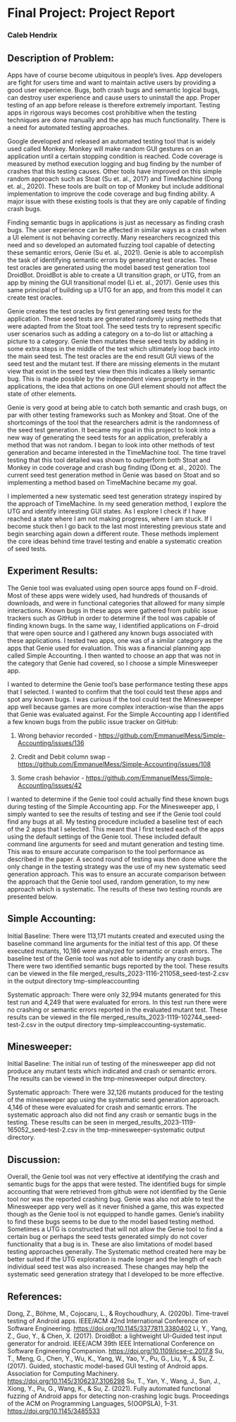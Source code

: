 # Final Project: Project Report

### Caleb Hendrix

## Description of Problem:

Apps have of course become ubiquitous in people’s lives. App developers are fight for users time and want to maintain active users by providing a good user experience. Bugs, both crash bugs and semantic logical bugs, can destroy user experience and cause users to uninstall the app. Proper testing of an app before release is therefore extremely important. Testing apps in rigorous ways becomes cost prohibitive when the testing techniques are done manually and the app has much functionality. There is a need for automated testing approaches. 

Google developed and released an automated testing tool that is widely used called Monkey. Monkey will make random GUI gestures on an application until a certain stopping condition is reached. Code coverage is measured by method execution logging and bug finding by the number of crashes that this testing causes. Other tools have improved on this simple random approach such as Stoat (Su et. al., 2017) and TimeMachine (Dong et. al., 2020). These tools are built on top of Monkey but include additional implementation to improve the code coverage and bug finding ability. A major issue with these existing tools is that they are only capable of finding crash bugs.

Finding semantic bugs in applications is just as necessary as finding crash bugs. The user experience can be affected in similar ways as a crash when a UI element is not behaving correctly. Many researchers recognized this need and so developed an automated fuzzing tool capable of detecting these semantic errors, Genie (Su et. al., 2021). Genie is able to accomplish the task of identifying semantic errors by generating test oracles. These test oracles are generated using the model based test generation tool DroidBot. DroidBot is able to create a UI transition graph, or UTG, from an app by mining the GUI transitional model (Li et. al., 2017). Genie uses this same principal of building up a UTG for an app, and from this model it can create test oracles.

Genie creates the test oracles by first generating seed tests for the application. These seed tests are generated randomly using methods that were adapted from the Stoat tool. The seed tests try to represent specific user scenarios such as adding a category on a to-do list or attaching a picture to a category. Genie then mutates these seed tests by adding in some extra steps in the middle of the test which ultimately loop back into the main seed test. The test oracles are the end result GUI views of the seed test and the mutant test. If there are missing elements in the mutant view that exist in the seed test view then this indicates a likely semantic bug. This is made possible by the independent views property in the applications, the idea that actions on one GUI element should not affect the state of other elements. 

Genie is very good at being able to catch both semantic and crash bugs, on par with other testing frameworks such as Monkey and Stoat. One of the shortcomings of the tool that the researchers admit is the randomness of the seed test generation. It became my goal in this project to look into a new way of generating the seed tests for an application, preferably a method that was not random. I began to look into other methods of test generation and became interested in the TimeMachine tool. The time travel testing that this tool detailed was shown to outperform both Stoat and Monkey in code coverage and crash bug finding (Dong et. al., 2020). The current seed test generation method in Genie was based on Stoat and so implementing a method based on TimeMachine became my goal.

I implemented a new systematic seed test generation strategy inspired by the approach of TimeMachine. In my seed generation method, I explore the UTG and identify interesting GUI states. As I explore I check if I have reached a state where I am not making progress, where I am stuck. If I become stuck then I go back to the last most interesting previous state and begin searching again down a different route. These methods implement the core ideas behind time travel testing and enable a systematic creation of seed tests.

## Experiment Results:

The Genie tool was evaluated using open source apps found on F-droid. Most of these apps were widely used, had hundreds of thousands of downloads, and were in functional categories that allowed for many simple interactions. Known bugs in these apps were gathered from public issue trackers such as GitHub in order to determine if the tool was capable of finding known bugs. In the same way, I identified applications on F-droid that were open source and I gathered any known bugs associated with these applications. I tested two apps, one was of a similar category as the apps that Genie used for evaluation. This was a financial planning app called Simple Accounting. I then wanted to choose an app that was not in the category that Genie had covered, so I choose a simple Minesweeper app.

I wanted to determine the Genie tool’s base performance testing these apps that I selected. I wanted to confirm that the tool could test these apps and spot any known bugs. I was curious if the tool could test the Minesweeper app well because games are more complex interaction-wise than the apps that Genie was evaluated against. For the Simple Accounting app I identified a few known bugs from the public issue tracker on GitHub:

1. Wrong behavior recorded - https://github.com/EmmanuelMess/Simple-Accounting/issues/136

2. Credit and Debit column swap - https://github.com/EmmanuelMess/Simple-Accounting/issues/108

3. Some crash behavior - https://github.com/EmmanuelMess/Simple-Accounting/issues/42

I wanted to determine if the Genie tool could actually find these known bugs during testing of the Simple Accounting app. For the Minesweeper app, I simply wanted to see the results of testing and see if the Genie tool could find any bugs at all.
My testing procedure included a baseline test of each of the 2 apps that I selected. This meant that I first tested each of the apps using the default settings of the Genie tool. These included default command line arguments for seed and mutant generation and testing time. This was to ensure accurate comparison to the tool performance as described in the paper. A second round of testing was then done where the only change in the testing strategy was the use of my new systematic seed generation approach. This was to ensure an accurate comparison between the approach that the Genie tool used, random generation, to my new approach which is systematic. The results of these two testing rounds are presented below.


## Simple Accounting:

Initial Baseline: There were 113,171 mutants created and executed using the baseline command line arguments for the initial test of this app. Of these executed mutants, 10,186 were analyzed for semantic or crash errors. The baseline test of the Genie tool was not able to identify any crash bugs. There were two identified semantic bugs reported by the tool. These results can be viewed in the file merged_results_2023-1116-211058_seed-test-2.csv in the output directory tmp-simpleaccounting

Systematic approach: There were only 32,994 mutants generated for this test run and 4,249 that were evaluated for errors. In this test run there were no crashing or semantic errors reported in the evaluated mutant test. These results can be viewed in the file merged_results_2023-1119-102744_seed-test-2.csv in the output directory tmp-simpleaccounting-systematic.

## Minesweeper:

Initial Baseline: The initial run of testing of the minesweeper app did not produce any mutant tests which indicated and crash or semantic errors. The results can be viewed in the tmp-minesweeper output directory. 

Systematic approach: There were 32,126 mutants produced for the testing of the minesweeper app using the systematic seed generation approach. 4,146 of these were evaluated for crash and semantic errors. The systematic approach also did not find any crash or semantic bugs in the testing. These results can be seen in merged_results_2023-1119-165052_seed-test-2.csv in the tmp-minesweeper-systematic output directory.

## Discussion:
Overall, the Genie tool was not very effective at identifying the crash and semantic bugs for the apps that were tested. The identified bugs for simple accounting that were retrieved from github were not identified by the Genie tool nor was the reported crashing bug. Genie was also not able to test the Minesweeper app very well as it never finished a game, this was expected though as the Genie tool is not equipped to handle games. Genie’s inability to find these bugs seems to be due to the model based testing method. Sometimes a UTG is constructed that will not allow the Genie tool to find a certain bug or perhaps the seed tests generated simply do not cover functionality that a bug is in. These are also limitations of model based testing approaches generally. The Systematic method created here may be better suited if the UTG exploration is made longer and the length of each individual seed test was also increased. These changes may help the systematic seed generation strategy that I developed to be more effective.

## References:

Dong, Z., Böhme, M., Cojocaru, L., & Roychoudhury, A. (2020b). Time-travel testing of Android apps. IEEE/ACM 42nd International Conference on Software Engineering. https://doi.org/10.1145/3377811.3380402
Li, Y., Yang, Z., Guo, Y., & Chen, X. (2017). DroidBot: a lightweight UI-Guided test input generator for android. IEEE/ACM 39th IEEE International Conference on Software Engineering Companion. https://doi.org/10.1109/icse-c.2017.8
Su, T., Meng, G., Chen, Y., Wu, K., Yang, W., Yao, Y., Pu, G., Liu, Y., & Su, Z. (2017). Guided, stochastic model-based GUI testing of Android apps. Association for Computing Machinery. https://doi.org/10.1145/3106237.3106298
Su, T., Yan, Y., Wang, J., Sun, J., Xiong, Y., Pu, G., Wang, K., & Su, Z. (2021). Fully automated functional fuzzing of Android apps for detecting non-crashing logic bugs. Proceedings of the ACM on Programming Languages, 5(OOPSLA), 1–31. https://doi.org/10.1145/3485533

